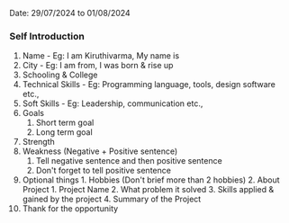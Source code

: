 Date: 29/07/2024 to 01/08/2024

### Self Introduction
1. Name - Eg: I am Kiruthivarma, My name is
2. City - Eg: I am from, I was born & rise up
3. Schooling & College
4. Technical Skills - Eg: Programming language, tools, design software etc.,
5. Soft Skills - Eg: Leadership, communication etc.,
6. Goals
	1. Short term goal
	2. Long term goal
7. Strength
8. Weakness (Negative + Positive sentence)
	1. Tell negative sentence and then positive sentence
	2. Don't forget to tell positive sentence
9. Optional things
		1. Hobbies (Don't brief more than 2 hobbies)
		2. About Project
			1. Project Name
			2. What problem it solved
			3. Skills applied & gained by the project
			4. Summary of the Project
10. Thank for the opportunity 
